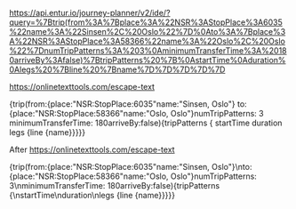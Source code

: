 https://api.entur.io/journey-planner/v2/ide/?query=%7Btrip(from%3A%7Bplace%3A%22NSR%3AStopPlace%3A6035%22name%3A%22Sinsen%2C%20Oslo%22%7D%0Ato%3A%7Bplace%3A%22NSR%3AStopPlace%3A58366%22name%3A%22Oslo%2C%20Oslo%22%7DnumTripPatterns%3A%203%0AminimumTransferTime%3A%20180arriveBy%3Afalse)%7BtripPatterns%20%7B%0AstartTime%0Aduration%0Alegs%20%7Bline%20%7Bname%7D%7D%7D%7D%7D


https://onlinetexttools.com/escape-text


{trip(from:{place:"NSR:StopPlace:6035"name:"Sinsen, Oslo"}
to:{place:"NSR:StopPlace:58366"name:"Oslo, Oslo"}numTripPatterns: 3
minimumTransferTime: 180arriveBy:false){tripPatterns {
startTime
duration
legs {line {name}}}}}


After https://onlinetexttools.com/escape-text


{trip(from:{place:\"NSR:StopPlace:6035\"name:\"Sinsen, Oslo\"}\nto:{place:\"NSR:StopPlace:58366\"name:\"Oslo, Oslo\"}numTripPatterns: 3\nminimumTransferTime: 180arriveBy:false){tripPatterns {\nstartTime\nduration\nlegs {line {name}}}}}